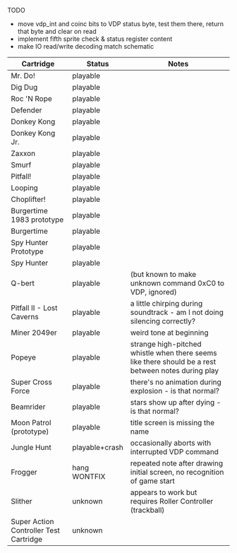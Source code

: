 TODO
* move vdp_int and coinc bits to VDP status byte, test them there, return that byte and clear on read
* implement fifth sprite check & status register content
* make IO read/write decoding match schematic

| Cartridge | Status | Notes |
| --------- | ------ | ----- |
| Mr. Do! | playable | |
| Dig Dug | playable | |
| Roc 'N Rope | playable | |
| Defender | playable | |
| Donkey Kong | playable | |
| Donkey Kong Jr. | playable | |
| Zaxxon | playable | |
| Smurf | playable | |
| Pitfall! | playable | |
| Looping | playable | |
| Choplifter! | playable | |
| Burgertime 1983 prototype | playable | |
| Burgertime | playable | |
| Spy Hunter Prototype | playable | |
| Spy Hunter | playable | |
| Q-bert | playable | (but known to make unknown command 0xC0 to VDP, ignored) |
| Pitfall II - Lost Caverns | playable | a little chirping during soundtrack - am I not doing silencing correctly? |
| Miner 2049er | playable | weird tone at beginning |
| Popeye | playable | strange high-pitched whistle when there seems like there should be a rest between notes during play |
| Super Cross Force | playable | there's no animation during explosion - is that normal? |
| Beamrider | playable | stars show up after dying - is that normal? |
| Moon Patrol (prototype) | playable | title screen is missing the name |
| Jungle Hunt | playable+crash | occasionally aborts with interrupted VDP command |
| Frogger | hang WONTFIX | repeated note after drawing initial screen, no recognition of game start |
| Slither | unknown | appears to work but requires Roller Controller (trackball) |
| Super Action Controller Test Cartridge | unknown | |

